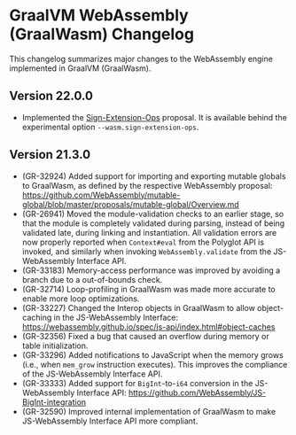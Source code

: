# GraalVM WebAssembly (GraalWasm) Changelog

This changelog summarizes major changes to the WebAssembly engine implemented in GraalVM (GraalWasm).

## Version 22.0.0

* Implemented the [Sign-Extension-Ops](https://github.com/WebAssembly/sign-extension-ops) proposal. It is available behind the experimental option `--wasm.sign-extension-ops`.

## Version 21.3.0

* (GR-32924) Added support for importing and exporting mutable globals to GraalWasm,
  as defined by the respective WebAssembly proposal:
  https://github.com/WebAssembly/mutable-global/blob/master/proposals/mutable-global/Overview.md
* (GR-26941) Moved the module-validation checks to an earlier stage, so that the module
  is completely validated during parsing, instead of being validated late, during linking and instantiation.
  All validation errors are now properly reported when `Context#eval` from the Polyglot API is invoked,
  and similarly when invoking `WebAssembly.validate` from the JS-WebAssembly Interface API.
* (GR-33183) Memory-access performance was improved by avoiding a branch due to a out-of-bounds check.
* (GR-32714) Loop-profiling in GraalWasm was made more accurate to enable more loop optimizations.
* (GR-33227) Changed the Interop objects in GraalWasm to allow object-caching in the
  JS-WebAssembly Interface: https://webassembly.github.io/spec/js-api/index.html#object-caches
* (GR-32356) Fixed a bug that caused an overflow during memory or table initialization.
* (GR-33296) Added notifications to JavaScript when the memory grows (i.e., when `mem_grow` instruction executes).
  This improves the compliance of the JS-WebAssembly Interface API.
* (GR-33333) Added support for `BigInt`-to-`i64` conversion in the JS-WebAssembly Interface API:
  https://github.com/WebAssembly/JS-BigInt-integration
* (GR-32590) Improved internal implementation of GraalWasm to make JS-WebAssembly Interface API
  more compliant.


